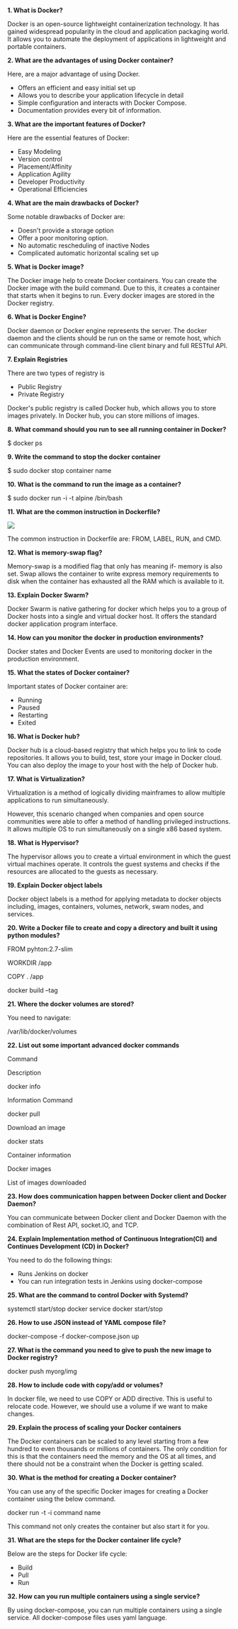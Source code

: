 **1. What is Docker?**

Docker is an open-source lightweight containerization technology. It has gained widespread popularity in the cloud and application packaging world. It allows you to automate the deployment of applications in lightweight and portable containers.

**2. What are the advantages of using Docker container?**

Here, are a major advantage of using Docker.

-   Offers an efficient and easy initial set up
-   Allows you to describe your application lifecycle in detail
-   Simple configuration and interacts with Docker Compose.
-   Documentation provides every bit of information.

**3. What are the important features of Docker?**

Here are the essential features of Docker:

-   Easy Modeling
-   Version control
-   Placement/Affinity
-   Application Agility
-   Developer Productivity
-   Operational Efficiencies

**4. What are the main drawbacks of Docker?**

Some notable drawbacks of Docker are:

-   Doesn't provide a storage option
-   Offer a poor monitoring option.
-   No automatic rescheduling of inactive Nodes
-   Complicated automatic horizontal scaling set up

**5. What is Docker image?**

The Docker image help to create Docker containers. You can create the Docker image with the build command. Due to this, it creates a container that starts when it begins to run. Every docker images are stored in the Docker registry.

**6. What is Docker Engine?**

Docker daemon or Docker engine represents the server. The docker daemon and the clients should be run on the same or remote host, which can communicate through command-line client binary and full RESTful API.

**7. Explain Registries**

There are two types of registry is

-   Public Registry
-   Private Registry

Docker's public registry is called Docker hub, which allows you to store images privately. In Docker hub, you can store millions of images.

**8. What command should you run to see all running container in Docker?**

$ docker ps

**9. Write the command to stop the docker container**

$ sudo docker stop container name

**10. What is the command to run the image as a container?**

$ sudo docker run -i -t alpine /bin/bash

**11. What are the common instruction in Dockerfile?**

[![](https://www.guru99.com/images/1/071719_0803_Top43Docker1.png)](https://www.guru99.com/images/1/071719_0803_Top43Docker1.png)

The common instruction in Dockerfile are: FROM, LABEL, RUN, and CMD.

**12. What is memory-swap flag?**

Memory-swap is a modified flag that only has meaning if- memory is also set. Swap allows the container to write express memory requirements to disk when the container has exhausted all the RAM which is available to it.

**13. Explain Docker Swarm?**

Docker Swarm is native gathering for docker which helps you to a group of Docker hosts into a single and virtual docker host. It offers the standard docker application program interface.

**14. How can you monitor the docker in production environments?**

Docker states and Docker Events are used to monitoring docker in the production environment.

**15. What the states of Docker container?**

Important states of Docker container are:

-   Running
-   Paused
-   Restarting
-   Exited

**16. What is Docker hub?**

Docker hub is a cloud-based registry that which helps you to link to code repositories. It allows you to build, test, store your image in Docker cloud. You can also deploy the image to your host with the help of Docker hub.

**17. What is Virtualization?**

Virtualization is a method of logically dividing mainframes to allow multiple applications to run simultaneously.

However, this scenario changed when companies and open source communities were able to offer a method of handling privileged instructions. It allows multiple OS to run simultaneously on a single x86 based system.

**18. What is Hypervisor?**

The hypervisor allows you to create a virtual environment in which the guest virtual machines operate. It controls the guest systems and checks if the resources are allocated to the guests as necessary.

**19. Explain Docker object labels**

Docker object labels is a method for applying metadata to docker objects including, images, containers, volumes, network, swam nodes, and services.

**20. Write a Docker file to create and copy a directory and built it using python modules?**

FROM pyhton:2.7-slim

WORKDIR /app

COPY . /app

docker build –tag

**21. Where the docker volumes are stored?**

You need to navigate:

 /var/lib/docker/volumes

**22. List out some important advanced docker commands**

Command

Description

docker info

Information Command

docker pull

Download an image

docker stats

Container information

Docker images

List of images downloaded

**23. How does communication happen between Docker client and Docker Daemon?**

You can communicate between Docker client and Docker Daemon with the combination of Rest API, socket.IO, and TCP.

**24. Explain Implementation method of Continuous Integration(CI) and Continues Development (CD) in Docker?**

You need to do the following things:

-   Runs Jenkins on docker
-   You can run integration tests in Jenkins using docker-compose

**25. What are the command to control Docker with Systemd?**

systemctl start/stop docker
service docker start/stop

**26. How to use JSON instead of YAML compose file?**

docker-compose -f docker-compose.json up

**27. What is the command you need to give to push the new image to Docker registry?**

docker push myorg/img

**28. How to include code with copy/add or volumes?**

In docker file, we need to use COPY or ADD directive. This is useful to relocate code. However, we should use a volume if we want to make changes.

**29. Explain the process of scaling your Docker containers**

The Docker containers can be scaled to any level starting from a few hundred to even thousands or millions of containers. The only condition for this is that the containers need the memory and the OS at all times, and there should not be a constraint when the Docker is getting scaled.

**30. What is the method for creating a Docker container?**

You can use any of the specific Docker images for creating a Docker container using the below command.

docker run -t -i command name

This command not only creates the container but also start it for you.

**31. What are the steps for the Docker container life cycle?**

Below are the steps for Docker life cycle:

-   Build
-   Pull
-   Run

**32. How can you run multiple containers using a single service?**

By using docker-compose, you can run multiple containers using a single service. All docker-compose files uses yaml language.

